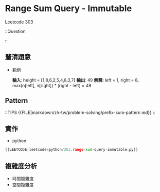 # Range Sum Query - Immutable

[Leetcode 303](https://leetcode.com/problems/range-sum-query-immutable/description/)

::Question

::

## 釐清題意

- 範例

  **輸入**: height = \[1,8,6,2,5,4,8,3,7]
  **輸出**: 49
  **解釋**: left = 1, right = 8, max(n\[left], n\[right]) \* (right - left) = 49

## Pattern

::TIPS
{{FILE|markdown/zh-tw/problem-solving/prefix-sum-pattern.md}}
::

## 實作

- python

```python
{{LEETCODE|leetcode/python/303.range-sum-query-immutable.py}}
```

## 複雜度分析

- 時間複雜度
- 空間複雜度
